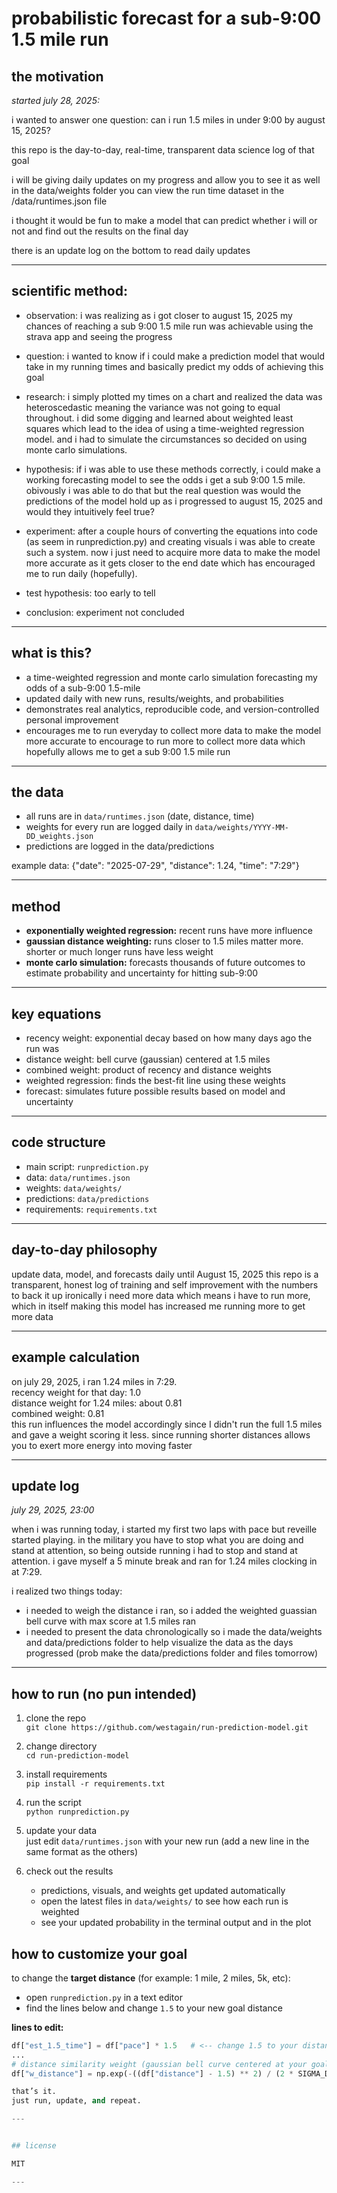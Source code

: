 # probabilistic forecast for a sub-9:00 1.5 mile run

## the motivation

*started july 28, 2025:*

i wanted to answer one question:
can i run 1.5 miles in under 9:00 by august 15, 2025?

this repo is the day-to-day, real-time, transparent data science log of that goal

i will be giving daily updates on my progress and allow you to see it as well in the data/weights folder
you can view the run time dataset in the /data/runtimes.json file

i thought it would be fun to make a model that can predict whether i will or not and find out the results on the final day

there is an update log on the bottom to read daily updates

---

## scientific method:

- observation: i was realizing as i got closer to august 15, 2025 my chances of reaching a sub 9:00 1.5 mile run was achievable using the strava app and seeing the progress

- question: i wanted to know if i could make a prediction model that would take in my running times and basically predict my odds of achieving this goal

- research: i simply plotted my times on a chart and realized the data was heteroscedastic meaning the variance was not going to equal throughout. i did some digging and learned about weighted least squares which lead to the idea of using a time-weighted regression model. and i had to simulate the circumstances so decided on using monte carlo simulations.

- hypothesis: if i was able to use these methods correctly, i could make a working forecasting model to see the odds i get a sub 9:00 1.5 mile. obivously i was able to do that but the real question was would the predictions of the model hold up as i progressed to august 15, 2025 and would they intuitively feel true?

- experiment: after a couple hours of converting the equations into code (as seem in runprediction.py) and creating visuals i was able to create such a system. now i just need to acquire more data to make the model more accurate as it gets closer to the end date which has encouraged me to run daily (hopefully).

- test hypothesis: too early to tell

- conclusion: experiment not concluded

---

## what is this?

- a time-weighted regression and monte carlo simulation forecasting my odds of a sub-9:00 1.5-mile
- updated daily with new runs, results/weights, and probabilities
- demonstrates real analytics, reproducible code, and version-controlled personal improvement
- encourages me to run everyday to collect more data to make the model more accurate to encourage to run more to collect more data which hopefully allows me to get a sub 9:00 1.5 mile run

---

## the data

- all runs are in `data/runtimes.json` (date, distance, time) 
- weights for every run are logged daily in `data/weights/YYYY-MM-DD_weights.json`
- predictions are logged in the data/predictions

example data:
{"date": "2025-07-29", "distance": 1.24, "time": "7:29"}

---

## method

- **exponentially weighted regression:** recent runs have more influence
- **gaussian distance weighting:** runs closer to 1.5 miles matter more. shorter or much longer runs have less weight
- **monte carlo simulation:** forecasts thousands of future outcomes to estimate probability and uncertainty for hitting sub-9:00

---

## key equations

- recency weight: exponential decay based on how many days ago the run was
- distance weight: bell curve (gaussian) centered at 1.5 miles
- combined weight: product of recency and distance weights
- weighted regression: finds the best-fit line using these weights
- forecast: simulates future possible results based on model and uncertainty

---

## code structure

- main script: `runprediction.py`
- data: `data/runtimes.json`
- weights: `data/weights/`
- predictions: `data/predictions`
- requirements: `requirements.txt`

---

## day-to-day philosophy

update data, model, and forecasts daily until August 15, 2025
this repo is a transparent, honest log of training and self improvement with the numbers to back it up
ironically i need more data which means i have to run more, which in itself making this model has increased me running more to get more data

---

## example calculation

on july 29, 2025, i ran 1.24 miles in 7:29.  
recency weight for that day: 1.0  
distance weight for 1.24 miles: about 0.81  
combined weight: 0.81  
this run influences the model accordingly since I didn't run the full 1.5 miles and gave a weight scoring it less. since running shorter distances allows you to exert more energy into moving faster

---

## update log

*july 29, 2025, 23:00*

when i was running today, i started my first two laps with pace but reveille started playing. in the military you have to stop what you are doing and stand at attention, so being outside running i had to stop and stand at attention. i gave myself a 5 minute break and ran for 1.24 miles clocking in at 7:29. 

i realized two things today: 

- i needed to weigh the distance i ran, so i added the weighted guassian bell curve with max score at 1.5 miles ran
- i needed to present the data chronologically so i made the data/weights and data/predictions folder to help visualize the data as the days progressed (prob make the data/predictions folder and files tomorrow)

---

## how to run (no pun intended)

1. clone the repo  
   `git clone https://github.com/westagain/run-prediction-model.git`

2. change directory  
   `cd run-prediction-model`

3. install requirements  
   `pip install -r requirements.txt`

4. run the script  
   `python runprediction.py`

5. update your data  
   just edit `data/runtimes.json` with your new run (add a new line in the same format as the others)

6. check out the results  
   - predictions, visuals, and weights get updated automatically
   - open the latest files in `data/weights/` to see how each run is weighted
   - see your updated probability in the terminal output and in the plot

## how to customize your goal

to change the **target distance** (for example: 1 mile, 2 miles, 5k, etc):

- open `runprediction.py` in a text editor
- find the lines below and change `1.5` to your new goal distance

**lines to edit:**

```python
df["est_1.5_time"] = df["pace"] * 1.5   # <-- change 1.5 to your distance
...
# distance similarity weight (gaussian bell curve centered at your goal distance)
df["w_distance"] = np.exp(-((df["distance"] - 1.5) ** 2) / (2 * SIGMA_D ** 2))   # <-- change 1.5 to your distance

that’s it.  
just run, update, and repeat.

---


## license

MIT

---